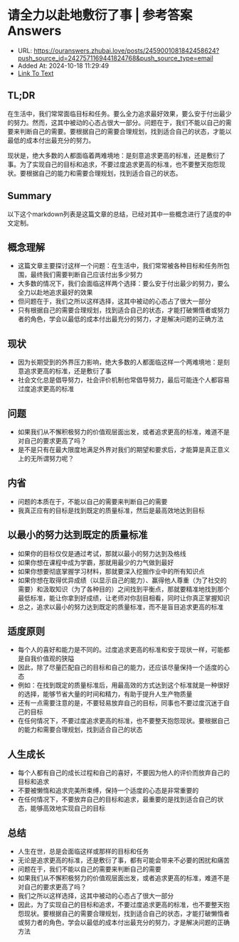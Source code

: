 # 请全力以赴地敷衍了事 | 参考答案Answers
- URL: https://ouranswers.zhubai.love/posts/2459001081842458624?push_source_id=2427571169441824768&push_source_type=email
- Added At: 2024-10-18 11:29:49
- [Link To Text](2024-10-18-请全力以赴地敷衍了事-参考答案answers_raw.md)

## TL;DR
在生活中，我们常常面临目标和任务。要么全力追求最好效果，要么安于付出最少的努力。然而，这其中被动的心态占很大一部分。问题在于，我们不能以自己的需要来判断自己的需要。要根据自己的需要合理规划，找到适合自己的状态，才能以最低的成本付出最充分的努力。

现状是，绝大多数的人都面临着两难境地：是刻意追求更高的标准，还是敷衍了事。为了实现自己的目标和追求，不要过度追求更高的标准，也不要整天抱怨现状。要根据自己的能力和需要合理规划，找到适合自己的状态。

## Summary
以下这个markdown列表是这篇文章的总结，已经对其中一些概念进行了适度的中文定制。

**概念理解**
---------------

*   这篇文章主要探讨这样一个问题：在生活中，我们常常被各种目标和任务所包围，最终我们需要判断自己应该付出多少努力
*   大多数的情况下，我们会面临这样两个选择：要么安于付出最少的努力，要么全力以赴地追求最好的效果
*   但问题在于，我们之所以这样选择，这其中被动的心态占了很大一部分
*   只有根据自己的需要合理规划，找到适合自己的状态，才能打破懒惰者或努力者的角色，学会以最低的成本付出最充分的努力，才是解决问题的正确方法

**现状**
---------

*   因为长期受到的外界压力影响，绝大多数的人都面临这样一个两难境地：是刻意追求更高的标准，还是敷衍了事
*   社会文化总是倡导努力，社会评价机制也常倡导努力，最后可能连个人都容易过度追求更高的标准

**问题**
------

*   如果我们从不懈积极努力的价值观层面出发，或者追求更高的标准，难道不是对自己的要求更高了吗？
*   是不是只有在最大限度地满足外界对我们的期望和要求后，才能算是真正意义上的无所谓努力呢？

**内省**
------

*   问题的本质在于，不能以自己的需要来判断自己的需要
*   我真正应有的目标是找到既定的质量标准，然后是最高效地达到目标

**以最小的努力达到既定的质量标准**
------------------------------------------

*   如果你的目标仅仅是通过考试，那就以最小的努力达到及格线
*   如果你想在课程中成为学霸，那就用最少的力气做到最好
*   如果你想要彻底掌握学习材料，那就要深入挖掘作业中的所有知识点
*   如果你想在取得优异成绩（以显示自己的能力）、赢得他人尊重（为了社交的需要）和汲取知识（为了各种目的）之间找到平衡点，那就要精准地找到那个最低标准，能让你拿到好成绩，让老师对你刮目相看，同时让你真正掌握知识
*   总之，追求以最小的努力达到既定的质量标准，而不是盲目追求更高的标准

**适度原则**
------------

*   每个人的喜好和能力是不同的。过度追求更高的标准和安于现状一样，可能都是自我价值观的狭隘
*   因此，除了尽量匹配自己的目标和自己的能力，还应该尽量保持一个适度的心态
*   例如：在找到既定的质量标准后，用最高效的方式达到这个标准就是一种很好的选择，能够节省大量的时间和精力，有助于提升人生产物质量
*   还有一点需要注意的是，不要轻易放弃自己的目标，同事也不要过度沉迷于自己的目标
*   在任何情况下，不要过度追求更高的标准，也不要整天抱怨现状。要根据自己的能力和需要合理规划，找到适合自己的状态

**人生成长**
-------------

*   每个人都有自己的成长过程和自己的喜好，不要因为他人的评价而放弃自己的目标和追求
*   不要被懒惰和追求完美所束缚，保持一个适度的心态是非常重要的
*   在任何情况下，不要放弃自己的目标和追求，最重要的是找到适合自己的状态，能够高效地实现自己的目标

**总结**
--------

*   人生在世，总是会面临这样或那样的目标和任务
*   无论是追求更高的标准，还是敷衍了事，都有可能会带来不必要的困扰和痛苦
*   问题在于，我们不能以自己的需要来判断自己的需要
*   如果我们从不懈积极努力的价值观层面出发，或者追求更高的标准，难道不是对自己的要求更高了吗？
*   我们之所以这样选择，这其中被动的心态占了很大一部分
*   因此，为了实现自己的目标和追求，不要过度追求更高的标准，也不要整天抱怨现状。要根据自己的需要合理规划，找到适合自己的状态，才能打破懒惰者或努力者的角色，学会以最低的成本付出最充分的努力，才是解决问题的正确方法
